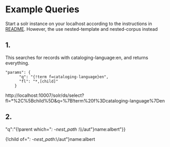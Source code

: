 # Example Queries

Start a solr instance on your localhost according to the instructions in [README](../README.md). However, the use  nested-template and  nested-corpus  instead

## 1.

This searches for records with cataloging-language:en, and returns everything.

```
"params": {
      "q": "{!term f=cataloging-language}en",
      "fl": "*,[child]"
    }

```

http://localhost:10007/solr/ds/select?fl=*%2C%5Bchild%5D&q=%7B!term%20f%3Dcataloging-language%7Den


## 2.

"q":"{!parent which=\"*:* -_nest_path_ :\\\\/aut\"}name:albert"}}


{!child of="*:* -_nest_path_:\\/aut"}name:albert

